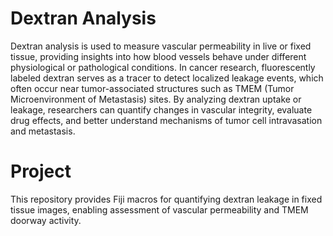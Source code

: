 # Dextran Analysis
Dextran analysis is used to measure vascular permeability in live or fixed tissue, providing insights into how blood vessels behave under different physiological or pathological conditions. In cancer research, fluorescently labeled dextran serves as a tracer to detect localized leakage events, which often occur near tumor-associated structures such as TMEM (Tumor Microenvironment of Metastasis) sites. By analyzing dextran uptake or leakage, researchers can quantify changes in vascular integrity, evaluate drug effects, and better understand mechanisms of tumor cell intravasation and metastasis.

# Project
This repository provides Fiji macros for quantifying dextran leakage in fixed tissue images, enabling assessment of vascular permeability and TMEM doorway activity.